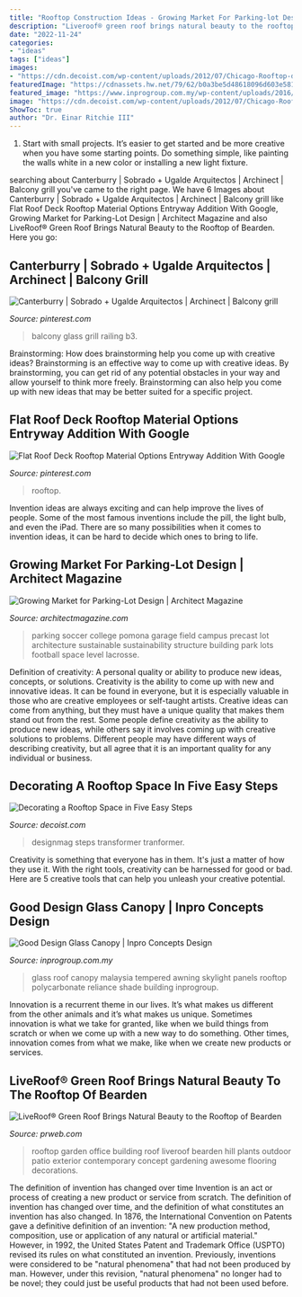 ```yaml
---
title: "Rooftop Construction Ideas - Growing Market For Parking-lot Design"
description: "Liveroof® green roof brings natural beauty to the rooftop of bearden"
date: "2022-11-24"
categories:
- "ideas"
tags: ["ideas"]
images:
- "https://cdn.decoist.com/wp-content/uploads/2012/07/Chicago-Rooftop-deck-with-night-lights.jpg"
featuredImage: "https://cdnassets.hw.net/79/62/b0a3be5d48618096d603e581c823/tmp35e0-2etmp-tcm20-1398230.jpg"
featured_image: "https://www.inprogroup.com.my/wp-content/uploads/2016/02/3-7.jpg"
image: "https://cdn.decoist.com/wp-content/uploads/2012/07/Chicago-Rooftop-deck-with-night-lights.jpg"
ShowToc: true
author: "Dr. Einar Ritchie III"
---
```



1. Start with small projects. It’s easier to get started and be more creative when you have some starting points. Do something simple, like painting the walls white in a new color or installing a new light fixture. 

	

		
searching about Canterburry | Sobrado + Ugalde Arquitectos | Archinect | Balcony grill you've came to the right page. We have 6 Images about Canterburry | Sobrado + Ugalde Arquitectos | Archinect | Balcony grill like Flat Roof Deck Rooftop Material Options Entryway Addition With Google, Growing Market for Parking-Lot Design | Architect Magazine and also LiveRoof® Green Roof Brings Natural Beauty to the Rooftop of Bearden. Here you go:
		
    
## Canterburry | Sobrado + Ugalde Arquitectos | Archinect | Balcony Grill

<img loading=lazy src="https://i.pinimg.com/736x/ac/5b/b3/ac5bb38a64f92fa3e48f043a43b6770e--glass-balcony-the-balcony.jpg" onerror="this.onerror=null;this.src='https://tse3.mm.bing.net/th?id=OIP.2SgX4Otz5TxEeGUjxaX5VAHaLH&amp;pid=15.1';" alt="Canterburry | Sobrado + Ugalde Arquitectos | Archinect | Balcony grill">

_Source: pinterest.com_

>balcony glass grill railing b3. 

	

Brainstorming: How does brainstorming help you come up with creative ideas?
Brainstorming is an effective way to come up with creative ideas. By brainstorming, you can get rid of any potential obstacles in your way and allow yourself to think more freely. Brainstorming can also help you come up with new ideas that may be better suited for a specific project.

    
## Flat Roof Deck Rooftop Material Options Entryway Addition With Google

<img loading=lazy src="https://i.pinimg.com/736x/94/37/71/943771b61d3b5bd59a138173398ce556.jpg" onerror="this.onerror=null;this.src='https://tse3.mm.bing.net/th?id=OIP.JpsYkcU8ySI9CG5DXfTlqwHaJ3&amp;pid=15.1';" alt="Flat Roof Deck Rooftop Material Options Entryway Addition With Google">

_Source: pinterest.com_

>rooftop. 

	

Invention ideas are always exciting and can help improve the lives of people. Some of the most famous inventions include the pill, the light bulb, and even the iPad. There are so many possibilities when it comes to invention ideas, it can be hard to decide which ones to bring to life.

    
## Growing Market For Parking-Lot Design | Architect Magazine

<img loading=lazy src="https://cdnassets.hw.net/79/62/b0a3be5d48618096d603e581c823/tmp35e0-2etmp-tcm20-1398230.jpg" onerror="this.onerror=null;this.src='https://tse3.mm.bing.net/th?id=OIP.qoOwNJ8JbaUEJbVTiP4csgHaE7&amp;pid=15.1';" alt="Growing Market for Parking-Lot Design | Architect Magazine">

_Source: architectmagazine.com_

>parking soccer college pomona garage field campus precast lot architecture sustainable sustainability structure building park lots football space level lacrosse. 

	

Definition of creativity: A personal quality or ability to produce new ideas, concepts, or solutions.
Creativity is the ability to come up with new and innovative ideas. It can be found in everyone, but it is especially valuable in those who are creative employees or self-taught artists. Creative ideas can come from anything, but they must have a unique quality that makes them stand out from the rest. Some people define creativity as the ability to produce new ideas, while others say it involves coming up with creative solutions to problems. Different people may have different ways of describing creativity, but all agree that it is an important quality for any individual or business.

    
## Decorating A Rooftop Space In Five Easy Steps

<img loading=lazy src="https://cdn.decoist.com/wp-content/uploads/2012/07/Chicago-Rooftop-deck-with-night-lights.jpg" onerror="this.onerror=null;this.src='https://tse4.mm.bing.net/th?id=OIP.jNOWNTNFJ0wIzHSt4V2LlwHaE5&amp;pid=15.1';" alt="Decorating a Rooftop Space in Five Easy Steps">

_Source: decoist.com_

>designmag steps transformer tranformer. 

	

Creativity is something that everyone has in them. It's just a matter of how they use it. With the right tools, creativity can be harnessed for good or bad. Here are 5 creative tools that can help you unleash your creative potential.

    
## Good Design Glass Canopy | Inpro Concepts Design

<img loading=lazy src="https://www.inprogroup.com.my/wp-content/uploads/2016/02/3-7.jpg" onerror="this.onerror=null;this.src='https://tse3.mm.bing.net/th?id=OIP.2e5SKwHRjMg-B3w1zzVdEAHaFj&amp;pid=15.1';" alt="Good Design Glass Canopy | Inpro Concepts Design">

_Source: inprogroup.com.my_

>glass roof canopy malaysia tempered awning skylight panels rooftop polycarbonate reliance shade building inprogroup. 

	

Innovation is a recurrent theme in our lives. It’s what makes us different from the other animals and it’s what makes us unique. Sometimes innovation is what we take for granted, like when we build things from scratch or when we come up with a new way to do something. Other times, innovation comes from what we make, like when we create new products or services.

    
## LiveRoof® Green Roof Brings Natural Beauty To The Rooftop Of Bearden

<img loading=lazy src="http://ww1.prweb.com/prfiles/2012/07/23/9727492/LiveRoof_Knoxville_McCamy_2.jpg" onerror="this.onerror=null;this.src='https://tse3.mm.bing.net/th?id=OIP.BlmzWm0pAJipmxRhoTahywHaEc&amp;pid=15.1';" alt="LiveRoof® Green Roof Brings Natural Beauty to the Rooftop of Bearden">

_Source: prweb.com_

>rooftop garden office building roof liveroof bearden hill plants outdoor patio exterior contemporary concept gardening awesome flooring decorations. 

	

The definition of invention has changed over time
Invention is an act or process of creating a new product or service from scratch. The definition of invention has changed over time, and the definition of what constitutes an invention has also changed.  In 1876, the International Convention on Patents gave a definitive definition of an invention: "A new production method, composition, use or application of any natural or artificial material." 
However, in 1992, the United States Patent and Trademark Office (USPTO) revised its rules on what constituted an invention. Previously, inventions were considered to be "natural phenomena" that had not been produced by man. However, under this revision, "natural phenomena" no longer had to be novel; they could just be useful products that had not been used before.

